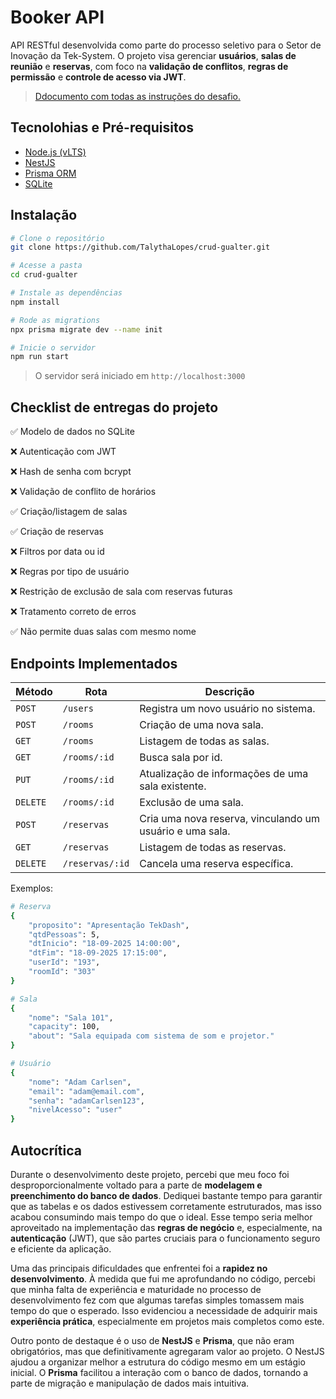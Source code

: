 # Booker API
API RESTful desenvolvida como parte do processo seletivo para o Setor de Inovação da Tek-System. O projeto visa gerenciar **usuários**, **salas de reunião** e **reservas**, com foco na **validação de conflitos**, **regras de permissão** e **controle de acesso via JWT**.
> [Ddocumento com todas as instruções do desafio.](https://www.notion.so/Proc-Seletivo-Setor-de-Inova-o-Etapa-2-de-3-21e8c3ad88a980079523e1253ae04420)

## Tecnolohias e Pré-requisitos
- [Node.js (vLTS)](https://nodejs.org/)
- [NestJS](https://nestjs.com/)
- [Prisma ORM](https://www.prisma.io/)
- [SQLite](https://www.sqlite.org/)

## Instalação
```bash
# Clone o repositório
git clone https://github.com/TalythaLopes/crud-gualter.git

# Acesse a pasta
cd crud-gualter

# Instale as dependências
npm install

# Rode as migrations
npx prisma migrate dev --name init

# Inicie o servidor
npm run start
```
> O servidor será iniciado em `http://localhost:3000`

## Checklist de entregas do projeto
✅ Modelo de dados no SQLite

❌ Autenticação com JWT	

❌ Hash de senha com bcrypt	

❌ Validação de conflito de horários

✅ Criação/listagem de salas		

✅ Criação de reservas	

❌ Filtros por data ou id	

❌ Regras por tipo de usuário	

❌ Restrição de exclusão de sala com reservas futuras

❌ Tratamento correto de erros	

✅ Não permite duas salas com mesmo nome

## Endpoints Implementados

| Método | Rota           | Descrição                      |
|--------|----------------|-------------------------------|
| `POST` | `/users`     | Registra um novo usuário no sistema. |
| `POST` | `/rooms`        | Criação de uma nova sala.      |
| `GET`  | `/rooms`        | Listagem de todas as salas.    |
| `GET`  | `/rooms/:id`    | Busca sala por id.    |
| `PUT`  | `/rooms/:id`    | Atualização de informações de uma sala existente. |
| `DELETE` | `/rooms/:id`  | Exclusão de uma sala.          |
| `POST` | `/reservas`      | Cria uma nova reserva, vinculando um usuário e uma sala. |
| `GET`  | `/reservas`      | Listagem de todas as reservas. |
| `DELETE` | `/reservas/:id` | Cancela uma reserva específica. |

Exemplos:
```bash
# Reserva
{
    "proposito": "Apresentação TekDash",
    "qtdPessoas": 5,
    "dtInicio": "18-09-2025 14:00:00",
    "dtFim": "18-09-2025 17:15:00",
    "userId": "193",
    "roomId": "303"
}

# Sala
{
    "nome": "Sala 101",
    "capacity": 100,
    "about": "Sala equipada com sistema de som e projetor."
}

# Usuário
{
    "nome": "Adam Carlsen",
    "email": "adam@email.com",
    "senha": "adamCarlsen123",
    "nivelAcesso": "user"
}
```

## Autocrítica
Durante o desenvolvimento deste projeto, percebi que meu foco foi desproporcionalmente voltado para a parte de **modelagem e preenchimento do banco de dados**. Dediquei bastante tempo para garantir que as tabelas e os dados estivessem corretamente estruturados, mas isso acabou consumindo mais tempo do que o ideal. Esse tempo seria melhor aproveitado na implementação das **regras de negócio** e, especialmente, na **autenticação** (JWT), que são partes cruciais para o funcionamento seguro e eficiente da aplicação.

Uma das principais dificuldades que enfrentei foi a **rapidez no desenvolvimento**. À medida que fui me aprofundando no código, percebi que minha falta de experiência e maturidade no processo de desenvolvimento fez com que algumas tarefas simples tomassem mais tempo do que o esperado. Isso evidenciou a necessidade de adquirir mais **experiência prática**, especialmente em projetos mais completos como este.

Outro ponto de destaque é o uso de **NestJS** e **Prisma**, que não eram obrigatórios, mas que definitivamente agregaram valor ao projeto. O NestJS ajudou a organizar melhor a estrutura do código mesmo em um estágio inicial. O **Prisma** facilitou a interação com o banco de dados, tornando a parte de migração e manipulação de dados mais intuitiva.
